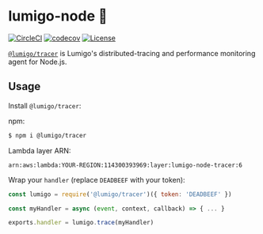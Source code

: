 # lumigo-node :stars:
[![CircleCI](https://circleci.com/gh/lumigo-io/lumigo-node.svg?style=svg&circle-token=47f40cb5e95e8532e73f69754fac65830b5e86a1)](https://circleci.com/gh/lumigo-io/lumigo-node)
[![codecov](https://codecov.io/gh/lumigo-io/lumigo-node/branch/master/graph/badge.svg?token=mUkKlI8ifC)](https://codecov.io/gh/lumigo-io/lumigo-node)
[![License](https://img.shields.io/badge/License-Apache%202.0-blue.svg)](https://opensource.org/licenses/Apache-2.0)

[`@lumigo/tracer`](https://) is Lumigo's distributed-tracing and performance monitoring agent for Node.js.


## Usage

Install `@lumigo/tracer`:

npm: 
~~~bash
$ npm i @lumigo/tracer
~~~

Lambda layer ARN:
~~~arn
arn:aws:lambda:YOUR-REGION:114300393969:layer:lumigo-node-tracer:6
~~~

Wrap your `handler` (replace `DEADBEEF` with your token):

~~~js
const lumigo = require('@lumigo/tracer')({ token: 'DEADBEEF' })

const myHandler = async (event, context, callback) => { ... }

exports.handler = lumigo.trace(myHandler)
~~~
